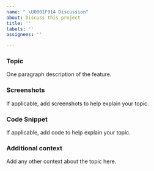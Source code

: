 ```yaml
---
name: " \U0001F914 Discussion"
about: Discuss this project
title: ''
labels: ''
assignees: ''

---
```


### Topic 
One paragraph description of the feature.

### Screenshots
If applicable, add screenshots to help explain your topic.

### Code Snippet
If applicable, add code to help explain your topic.

### Additional context
Add any other context about the topic here.
